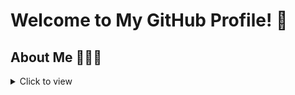 # Welcome to My GitHub Profile! 👋


## About Me 👨🏽‍💻
<details>
  <summary>Click to view</summary>
  
A Data Analyst with a strong foundation in data analysis and product management. Brings experience in developing and implementing data pipelines and conducting data analysis. 
Possesses a passion for leveraging technology to solve complex business problems and is committed to delivering high-quality results for organizations. 
Committed to continuing professional development and expanding expertise in product and data management.

</detials

## Skills 🛠
### Programming Technologies
•⁠  ⁠SQL (PostgreSQL, BigQuery, MSSQL) 💾

•⁠  ⁠Python (Pandas, NumPy, Matplotlib, SciPy, Scikit-learn, Keras, TensorFlow, PyTorch) 🐍


### Business Intelligence Tools 🛠
•⁠  ⁠MS Excel 📊

•⁠  ⁠MS Power BI 💼

•⁠  ⁠Tableau 📊

### Version Control
•⁠  ⁠Git 🌳

## Projects 💼
### SQL
[Click to view SQL projects](link_to_SQL_projects_repository) 📂



### Python Projects
<details>
  <summary>Click to view</summary>
  
 


</details>


### MS PowerBI
<details>
  <summary>Click to view</summary>

  - [POS Performance Analysis](https://github.com/danielagbo44/POS-Performance-Metrics-Reports.git)
  


</details>

## Social Media
Connect with me on [LinkedIn](https://linkedin.com/in/daniel-agbo-b1327154) for more updates and insights! 🌐🐦
